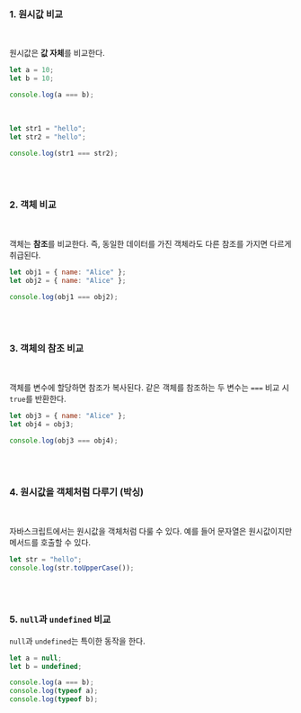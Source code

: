 ### 1. **원시값 비교**

<br>

원시값은 **값 자체**를 비교한다.

```jsx
let a = 10;
let b = 10;

console.log(a === b);

```

<br>

```jsx
let str1 = "hello";
let str2 = "hello";

console.log(str1 === str2);

```

<br>
<br>

### 2. **객체 비교**

<br>

객체는 **참조**를 비교한다. 즉, 동일한 데이터를 가진 객체라도 다른 참조를 가지면 다르게 취급된다.

```jsx
let obj1 = { name: "Alice" };
let obj2 = { name: "Alice" };

console.log(obj1 === obj2);

```

<br>
<br>

### 3. **객체의 참조 비교**

<br>

객체를 변수에 할당하면 참조가 복사된다. 같은 객체를 참조하는 두 변수는 `===` 비교 시 `true`를 반환한다.

```jsx
let obj3 = { name: "Alice" };
let obj4 = obj3;

console.log(obj3 === obj4);

```

<br>
<br>

### 4. **원시값을 객체처럼 다루기 (박싱)**

<br>

자바스크립트에서는 원시값을 객체처럼 다룰 수 있다. 예를 들어 문자열은 원시값이지만 메서드를 호출할 수 있다.

```jsx
let str = "hello";
console.log(str.toUpperCase());

```

<br>
<br>

### 5. **`null`과 `undefined` 비교**

`null`과 `undefined`는 특이한 동작을 한다.

```jsx
let a = null;
let b = undefined;

console.log(a === b); 
console.log(typeof a);  
console.log(typeof b);  

```
<br>
<br>
